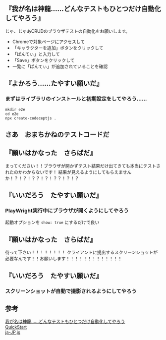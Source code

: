 

## 『我が名は神龍……どんなテストもひとつだけ自動化してやろう』
じゃ、じゃあCRUDのブラウザテストの自動化をお願いします。

* Chromeで対象ページにアクセスして
* 「キャラクターを追加」ボタンをクリックして
* 「ぱんてぃ」と入力して
* 「Save」ボタンをクリックして
* 一覧に「ぱんてぃ」が追加されていることを確認

## 『よかろう……たやすい願いだ』
### まずはライブラリのインストールと初期設定をしてやろう……

```
mkdir e2e
cd e2e
npx create-codeceptjs .
```

## さあ　おまちかねのテストコードだ

## 『願いはかなった　さらばだ』
まってください！！ブラウザが開かずテスト結果だけ出てきても本当にテストされたのかわからないです！
結果が見えるようにしてもらえませんか！？！？！？？！？！？？！？！？

## 『いいだろう　たやすい願いだ』
### PlayWright実行中にブラウザが開くようにしてやろう
起動オプションを `show: true` にするだけで良い

## 『願いはかなった　さらばだ』
待って下さい！！！！！！！！
クライアントに提出するスクリーンショットが必要なんです！！お願いします！！！！！！！！！！！！！
## 『いいだろう　たやすい願いだ』
### スクリーンショットが自動で撮影されるようにしてやろう

## 参考
[我が名は神龍……どんなテストもひとつだけ自動化してやろう](https://qiita.com/tsuemura/items/56ba9942565963858d8f)  
[QuickStart](https://codecept.io/quickstart/)  
[ja-JP.js](https://github.com/codeceptjs/CodeceptJS/blob/3.x/translations/ja-JP.js)
